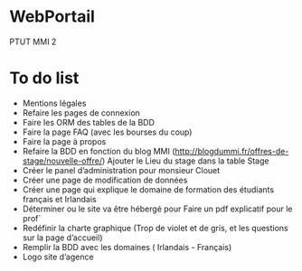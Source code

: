 # WebPortail
PTUT MMI 2

# To do list
- Mentions légales
- Refaire les pages de connexion
- Faire les ORM des tables de la BDD
- Faire la page FAQ (avec les bourses du coup)
- Faire la page à propos
- Refaire la BDD en fonction du blog MMI (http://blogdummi.fr/offres-de-stage/nouvelle-offre/)
	  Ajouter le Lieu du stage dans la table Stage
- Créer le panel d’administration pour monsieur Clouet 
- Créer une page de modification de données
- Créer une page qui explique le domaine de formation des étudiants français et Irlandais
- Déterminer ou le site va être hébergé pour Faire un pdf explicatif pour le prof`
- Redéfinir la charte graphique (Trop de violet et de gris, et les questions sur la page d’accueil) 
- Remplir la BDD avec les domaines ( Irlandais - Français)
- Logo site d’agence 
